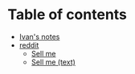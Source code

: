 # Table of contents

- [Ivan's notes](README.md)
- [reddit](reddit/reddit.md)
	- [Sell me](reddit/sell_me.md)
	- [Sell me (text)](reddit/sell_me.txt)